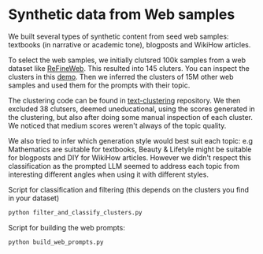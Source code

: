 # Synthetic data from Web samples

We built several types of synthetic content from seed web samples: textbooks (in narrative or academic tone), blogposts and WikiHow articles.

To select the web samples, we initially clutsred 100k samples from a web dataset like [ReFineWeb](https://huggingface.co/datasets/tiiuae/falcon-refinedweb). This resulted into 145 cluters. You can inspect the clusters in this [demo](https://huggingface.co/spaces/HuggingFaceTB/inspect_clusters_free_topics). Then we inferred the clusters of 15M other web samples and used them for the prompts with their topic.

The clustering code can be found in [text-clustering](https://github.com/huggingface/text-clustering?tab=readme-ov-file#cosmopedia-experiments-clustering-of-web-samples-and-topic-labeling) repository. We then excluded 38 clutsers, deemed uneducational, using the scores generated in the clustering, but also after doing some manual inspection of each cluster. We noticed that medium scores weren't always of the topic quality. 

We also tried to infer which generation style would best suit each topic: e.g Mathematics are suitable for textbooks, Beauty & Lifetyle might be suitable for blogposts and DIY for WikiHow articles. However we didn't respect this classification as the prompted LLM seemed to address each topic from interesting different angles when using it with different styles.

Script for classification and filtering (this depends on the clusters you find in your dataset)
```bash
python filter_and_classify_clusters.py
```

Script for building the web prompts:
```bash
python build_web_prompts.py
```
